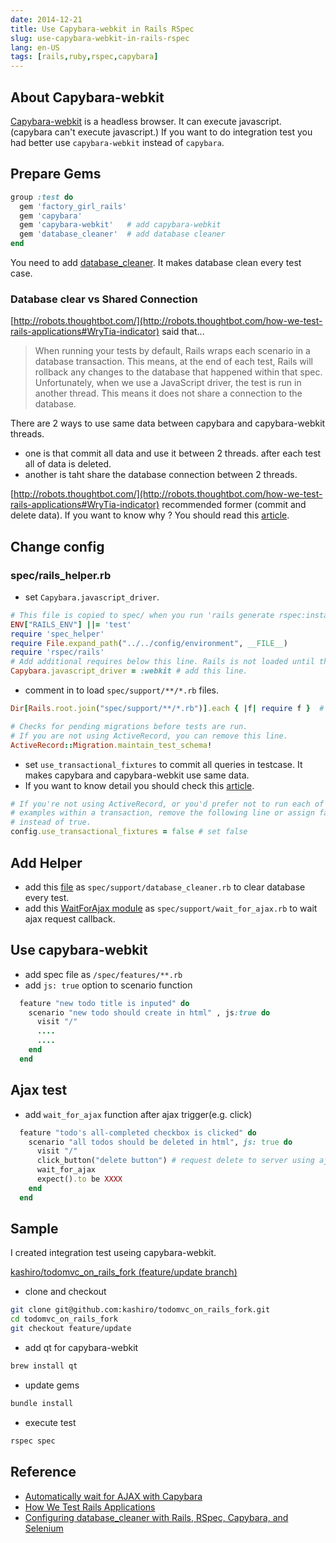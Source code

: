 ```yaml
---
date: 2014-12-21
title: Use Capybara-webkit in Rails RSpec
slug: use-capybara-webkit-in-rails-rspec
lang: en-US
tags: [rails,ruby,rspec,capybara]
---
```


## About Capybara-webkit

[Capybara-webkit](https://github.com/thoughtbot/capybara-webkit) is a headless browser. It can execute javascript. (capybara can't execute javascript.)
If you want to do integration test you had better use `capybara-webkit` instead of `capybara`.

## Prepare Gems

```ruby
group :test do
  gem 'factory_girl_rails'
  gem 'capybara'
  gem 'capybara-webkit'   # add capybara-webkit
  gem 'database_cleaner'  # add database cleaner
end
```

You need to add [database_cleaner](https://github.com/DatabaseCleaner/database_cleaner).
It makes database clean every test case.

### Database clear vs Shared Connection

[http://robots.thoughtbot.com/](http://robots.thoughtbot.com/how-we-test-rails-applications#WryTia-indicator) said that...

> When running your tests by default, Rails wraps each scenario in a database transaction. This means, at the end of each test, Rails will rollback any changes to the database that happened within that spec.
> Unfortunately, when we use a JavaScript driver, the test is run in another thread. This means it does not share a connection to the database.

There are 2 ways to use same data between capybara and capybara-webkit threads.

* one is that commit all data and use it between 2 threads. after each test all of data is deleted.
* another is taht share the database connection between 2 threads.


[http://robots.thoughtbot.com/](http://robots.thoughtbot.com/how-we-test-rails-applications#WryTia-indicator) recommended former (commit and delete data).
If you want to know why ? You should read this [article](http://devblog.avdi.org/2012/08/31/configuring-database_cleaner-with-rails-rspec-capybara-and-selenium/).

## Change config

### spec/rails_helper.rb

* set `Capybara.javascript_driver`.

```ruby
# This file is copied to spec/ when you run 'rails generate rspec:install'
ENV["RAILS_ENV"] ||= 'test'
require 'spec_helper'
require File.expand_path("../../config/environment", __FILE__)
require 'rspec/rails'
# Add additional requires below this line. Rails is not loaded until this point!
Capybara.javascript_driver = :webkit # add this line.
```

* comment in to load `spec/support/**/*.rb` files.

```ruby
Dir[Rails.root.join("spec/support/**/*.rb")].each { |f| require f }  # comment in this line.

# Checks for pending migrations before tests are run.
# If you are not using ActiveRecord, you can remove this line.
ActiveRecord::Migration.maintain_test_schema!
```

* set `use_transactional_fixtures` to commit all queries in testcase. It makes capybara and capybara-webkit use same data.
* If you want to know detail you should check this [article](http://devblog.avdi.org/2012/08/31/configuring-database_cleaner-with-rails-rspec-capybara-and-selenium/).

```ruby
# If you're not using ActiveRecord, or you'd prefer not to run each of your
# examples within a transaction, remove the following line or assign false
# instead of true.
config.use_transactional_fixtures = false # set false
```

## Add Helper

* add this [file](https://gist.github.com/jsteiner/8362013) as `spec/support/database_cleaner.rb` to clear database every test.
* add this [WaitForAjax module](http://robots.thoughtbot.com/automatically-wait-for-ajax-with-capybara#HthHth-indicator) as `spec/support/wait_for_ajax.rb` to wait ajax request callback.

## Use capybara-webkit

* add spec file as `/spec/features/**.rb`
* add `js: true` option to scenario function

```ruby
  feature "new todo title is inputed" do
    scenario "new todo should create in html" , js:true do
      visit "/"
      ....
      ....
    end
  end
```

## Ajax test

* add `wait_for_ajax` function after ajax trigger(e.g. click)

```ruby
  feature "todo's all-completed checkbox is clicked" do
    scenario "all todos should be deleted in html", js: true do
      visit "/"
      click_button("delete button") # request delete to server using ajax
      wait_for_ajax
      expect().to be XXXX
    end
  end
```

## Sample

I created integration test useing capybara-webkit.

[kashiro/todomvc_on_rails_fork (feature/update branch)](https://github.com/kashiro/todomvc_on_rails_fork/tree/feature/update)

* clone and checkout

```bash
git clone git@github.com:kashiro/todomvc_on_rails_fork.git
cd todomvc_on_rails_fork
git checkout feature/update
```

* add qt for capybara-webkit

```bash
brew install qt
```

* update gems

```bash
bundle install
```

* execute test

```bash
rspec spec
```

## Reference

* [Automatically wait for AJAX with Capybara](http://robots.thoughtbot.com/automatically-wait-for-ajax-with-capybara)
* [How We Test Rails Applications](http://robots.thoughtbot.com/how-we-test-rails-applications)
* [Configuring database_cleaner with Rails, RSpec, Capybara, and Selenium](http://devblog.avdi.org/2012/08/31/configuring-database_cleaner-with-rails-rspec-capybara-and-selenium/)
